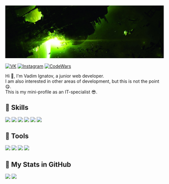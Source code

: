[![Alien Isolation Wraooer](/assets/alien-banner.jpg)](https://github.com/TekkenThug)

<!-- Links on Social -->

[![VK](https://img.shields.io/badge/VK-Profile-green)](https://vk.com/tekken_thug7)
[![Instagram](https://img.shields.io/badge/Instagram-Profile-green)](https://www.instagram.com/tekken_thug7/)
[![CodeWars](https://img.shields.io/badge/CodeWars-Profile-green)](https://www.codewars.com/users/Tekken_thug)

Hi 👋, I'm Vadim Ignatov, a junior web developer.  
I am also interested in other areas of development, but this is not the point 😋.  
This is my mini-profile as an IT-specialist 😎.

## 💪 Skills
![](https://img.shields.io/badge/HTML5-Information?style=for-the-badge&logo=html5&color=#3E3E3E)
![](https://img.shields.io/badge/CSS3-Information?style=for-the-badge&logo=css3&color=#3E3E3E)
![](https://img.shields.io/badge/JS-Information?style=for-the-badge&logo=javascript&color=#3E3E3E)
![](https://img.shields.io/badge/jQuery-Information?style=for-the-badge&logo=jquery&color=#3E3E3E)
![](https://img.shields.io/badge/Bootstrap-Information?style=for-the-badge&logo=bootstrap&color=#3E3E3E)
![](https://img.shields.io/badge/Csharp-Information?style=for-the-badge&logo=csharp&color=#3E3E3E)

## 🧰 Tools
![](https://img.shields.io/badge/Sass-Information?style=for-the-badge&logo=sass&color=#3E3E3E)
![](https://img.shields.io/badge/Gulp-Information?style=for-the-badge&logo=gulp&color=#3E3E3E)
![](https://img.shields.io/badge/VS-Information?style=for-the-badge&logo=visualstudio&color=#3E3E3E)
![](https://img.shields.io/badge/VSCode-Information?style=for-the-badge&logo=visualstudiocode&color=#3E3E3E)

## 💾 My Stats in GitHub

<img src="https://github-readme-stats.vercel.app/api?username=TekkenThug&layout=compact&show_icons=true&theme=merko" />  
<img src="https://github-readme-stats.vercel.app/api/top-langs/?username=TekkenThug&layout=compact&theme=merko" />

<!--
**TekkenThug/TekkenThug** is a ✨ _special_ ✨ repository because its `README.md` (this file) appears on your GitHub profile.

Here are some ideas to get you started:

- 🔭 I’m currently working on ...
- 🌱 I’m currently learning ...
- 👯 I’m looking to collaborate on ...
- 🤔 I’m looking for help with ...
- 💬 Ask me about ...
- 📫 How to reach me: ...
- 😄 Pronouns: ...
- ⚡ Fun fact: ...
-->

